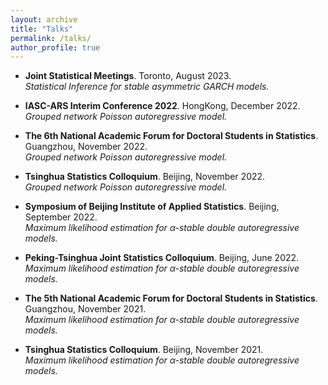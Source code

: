 ```yaml
---
layout: archive
title: "Talks"
permalink: /talks/
author_profile: true
---
```


- **Joint Statistical Meetings**. Toronto, August 2023. <br>
 _Statistical Inference for stable asymmetric GARCH models._

- **IASC-ARS Interim Conference 2022**. HongKong, December 2022. <br>
_Grouped network Poisson autoregressive model._

- **The 6th National Academic Forum for Doctoral Students in Statistics**. Guangzhou, November 2022. <br>
_Grouped network Poisson autoregressive model._

- **Tsinghua Statistics Colloquium**. Beijing, November 2022. <br>
_Grouped network Poisson autoregressive model._

- **Symposium of Beijing Institute of Applied Statistics**. Beijing, September 2022. <br>
_Maximum likelihood estimation for $\alpha$-stable double autoregressive models._

- **Peking-Tsinghua Joint Statistics Colloquium**. Beijing, June 2022. <br>
_Maximum likelihood estimation for $\alpha$-stable double autoregressive models._

- **The 5th National Academic Forum for Doctoral Students in Statistics**. Guangzhou, November 2021. <br>
_Maximum likelihood estimation for $\alpha$-stable double autoregressive models._

- **Tsinghua Statistics Colloquium**. Beijing, November 2021. <br>
_Maximum likelihood estimation for $\alpha$-stable double autoregressive models._
